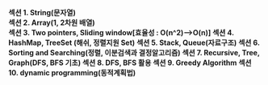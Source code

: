 
**섹션 1. String(문자열)            
섹션 2. Array(1, 2차원 배열)    
섹션 3. Two pointers, Sliding window[효율성 : O(n^2)-->O(n)]
섹션 4. HashMap, TreeSet (해쉬, 정렬지원 Set)
섹션 5. Stack, Queue(자료구조)
섹션 6. Sorting and Searching(정렬, 이분검색과 결정알고리즘)
섹션 7. Recursive, Tree, Graph(DFS, BFS 기초)
섹션 8. DFS, BFS 활용
섹션 9. Greedy Algorithm
섹션 10. dynamic programming(동적계획법)**
